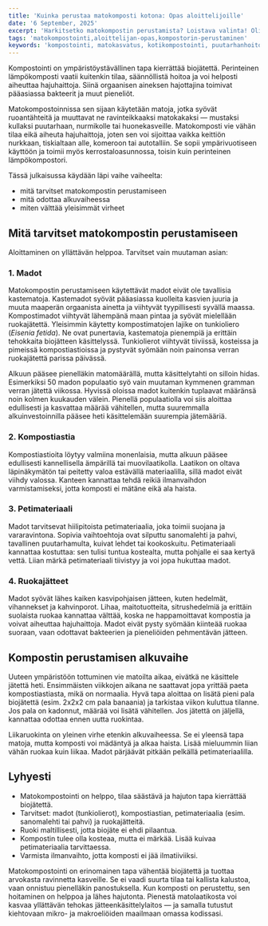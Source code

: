 ```yaml
---
title: 'Kuinka perustaa matokomposti kotona: Opas aloittelijoille'
date: '6 September, 2025'
excerpt: 'Harkitsetko matokompostin perustamista? Loistava valinta! Olipa tavoitteesi keittiöjätteen vähentäminen, ravinteikkaan luomulannoitteen tuottaminen tai uuden harrastuksen kokeileminen, matokompostointi on helppoa, hauskaa ja ympäristöystävällistä — eikä se rasita lompakkoa.'
tags: 'matokompostointi,aloittelijan-opas,kompostorin-perustaminen'
keywords: 'kompostointi, matokasvatus, kotikompostointi, puutarhanhoito, ympäristöystävällinen, biojäte, vihreä elämä, lannoite, red wiggler, eisenia fetida, matokakka, kotipuutarha, kierrätys, kasvatus'
---
```


Kompostointi on ympäristöystävällinen tapa kierrättää biojätettä. Perinteinen lämpökomposti vaatii kuitenkin tilaa, säännöllistä hoitoa ja voi helposti aiheuttaa hajuhaittoja. Siinä orgaanisen aineksen hajottajina toimivat pääasiassa bakteerit ja muut pieneliöt.

Matokompostoinnissa sen sijaan käytetään matoja, jotka syövät ruoantähteitä ja muuttavat ne ravinteikkaaksi matokakaksi — mustaksi kullaksi puutarhaan, nurmikolle tai huonekasveille. Matokomposti vie vähän tilaa eikä aiheuta hajuhaittoja, joten sen voi sijoittaa vaikka keittiön nurkkaan, tiskialtaan alle, komeroon tai autotalliin. Se sopii ympärivuotiseen käyttöön ja toimii myös kerrostaloasunnossa, toisin kuin perinteinen lämpökompostori.

Tässä julkaisussa käydään läpi vaihe vaiheelta:

- mitä tarvitset matokompostin perustamiseen
- mitä odottaa alkuvaiheessa
- miten välttää yleisimmät virheet

## Mitä tarvitset matokompostin perustamiseen

Aloittaminen on yllättävän helppoa. Tarvitset vain muutaman asian:

### 1. Madot

Matokompostin perustamiseen käytettävät madot eivät ole tavallisia kastematoja. Kastemadot syövät pääasiassa kuolleita kasvien juuria ja muuta maaperän orgaanista ainetta ja viihtyvät tyypillisesti syvällä maassa. Kompostimadot viihtyvät lähempänä maan pintaa ja syövät mielellään ruokajätettä. Yleisimmin käytetty kompostimatojen lajike on tunkioliero (_Eisenia fetida_). Ne ovat punertavia, kastematoja pienempiä ja erittäin tehokkaita biojätteen käsittelyssä. Tunkiolierot viihtyvät tiiviissä, kosteissa ja pimeissä kompostiastioissa ja pystyvät syömään noin painonsa verran ruokajätettä parissa päivässä.

Alkuun pääsee pienelläkin matomäärällä, mutta käsittelytahti on silloin hidas. Esimerkiksi 50 madon populaatio syö vain muutaman kymmenen gramman verran jätettä viikossa. Hyvissä oloissa madot kuitenkin tuplaavat määränsä noin kolmen kuukauden välein. Pienellä populaatiolla voi siis aloittaa edullisesti ja kasvattaa määrää vähitellen, mutta suuremmalla alkuinvestoinnilla pääsee heti käsittelemään suurempia jätemääriä.

### 2. Kompostiastia

Kompostiastioita löytyy valmiina monenlaisia, mutta alkuun pääsee edullisesti kannellisella ämpärillä tai muovilaatikolla. Laatikon on oltava läpinäkymätön tai peitetty valoa estävällä materiaalilla, sillä madot eivät viihdy valossa. Kanteen kannattaa tehdä reikiä ilmanvaihdon varmistamiseksi, jotta komposti ei mätäne eikä ala haista.

### 3. Petimateriaali

Madot tarvitsevat hiilipitoista petimateriaalia, joka toimii suojana ja vararavintona. Sopivia vaihtoehtoja ovat silputtu sanomalehti ja pahvi, tavallinen puutarhamulta, kuivat lehdet tai kookoskuitu. Petimateriaali kannattaa kostuttaa: sen tulisi tuntua kostealta, mutta pohjalle ei saa kertyä vettä. Liian märkä petimateriaali tiivistyy ja voi jopa hukuttaa madot.

### 4. Ruokajätteet

Madot syövät lähes kaiken kasvipohjaisen jätteen, kuten hedelmät, vihannekset ja kahvinporot. Lihaa, maitotuotteita, sitrushedelmiä ja erittäin suolaista ruokaa kannattaa välttää, koska ne happamoittavat kompostia ja voivat aiheuttaa hajuhaittoja. Madot eivät pysty syömään kiinteää ruokaa suoraan, vaan odottavat bakteerien ja pieneliöiden pehmentävän jätteen.

## Kompostin perustamisen alkuvaihe

Uuteen ympäristöön tottuminen vie matoilta aikaa, eivätkä ne käsittele jätettä heti. Ensimmäisten viikkojen aikana ne saattavat jopa yrittää paeta kompostiastiasta, mikä on normaalia. Hyvä tapa aloittaa on lisätä pieni pala biojätettä (esim. 2x2x2 cm pala banaania) ja tarkistaa viikon kuluttua tilanne. Jos pala on kadonnut, määrää voi lisätä vähitellen. Jos jätettä on jäljellä, kannattaa odottaa ennen uutta ruokintaa.

<aside>Liikaruokinta on yleinen virhe etenkin alkuvaiheessa. Se ei yleensä tapa matoja, mutta komposti voi mädäntyä ja alkaa haista. Lisää mieluummin liian vähän ruokaa kuin liikaa. Madot pärjäävät pitkään pelkällä petimateriaalilla.</aside>

## Lyhyesti

- Matokompostointi on helppo, tilaa säästävä ja hajuton tapa kierrättää biojätettä.
- Tarvitset: madot (tunkiolierot), kompostiastian, petimateriaalia (esim. sanomalehti tai pahvi) ja ruokajätteitä.
- Ruoki maltillisesti, jotta biojäte ei ehdi pilaantua.
- Kompostin tulee olla kosteaa, mutta ei märkää. Lisää kuivaa petimateriaalia tarvittaessa.
- Varmista ilmanvaihto, jotta komposti ei jää ilmatiiviiksi.

Matokompostointi on erinomainen tapa vähentää biojätettä ja tuottaa arvokasta ravinnetta kasveille. Se ei vaadi suurta tilaa tai kallista kalustoa, vaan onnistuu pienelläkin panostuksella. Kun komposti on perustettu, sen hoitaminen on helppoa ja lähes hajutonta. Pienestä matolaatikosta voi kasvaa yllättävän tehokas jätteenkäsittelylaitos — ja samalla tutustut kiehtovaan mikro- ja makroeliöiden maailmaan omassa kodissasi.

